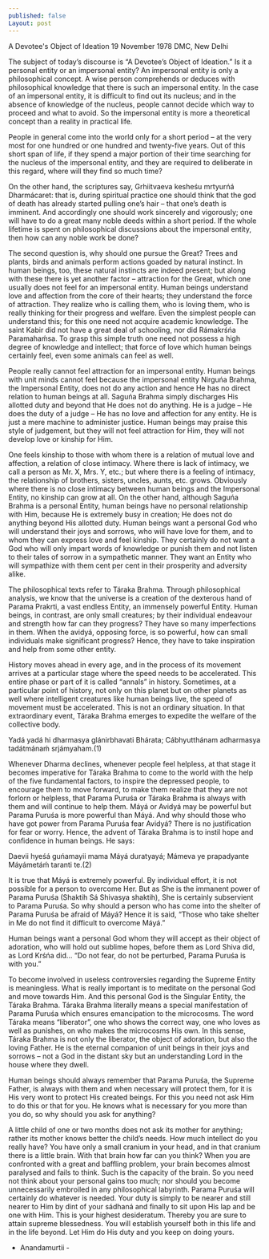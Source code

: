 ```yaml
---
published: false
Layout: post
---
```


A Devotee's Object of Ideation
19 November 1978 DMC, New Delhi

The subject of today’s discourse is “A Devotee’s Object of Ideation.” Is it a personal entity or an impersonal entity? An impersonal entity is only a philosophical concept. A wise person comprehends or deduces with philosophical knowledge that there is such an impersonal entity. In the case of an impersonal entity, it is difficult to find out its nucleus; and in the absence of knowledge of the nucleus, people cannot decide which way to proceed and what to avoid. So the impersonal entity is more a theoretical concept than a reality in practical life.

People in general come into the world only for a short period – at the very most for one hundred or one hundred and twenty-five years. Out of this short span of life, if they spend a major portion of their time searching for the nucleus of the impersonal entity, and they are required to deliberate in this regard, where will they find so much time?

On the other hand, the scriptures say, Grhiitvaeva kesheśu mrtyurńá Dharmácaret: that is, during spiritual practice one should think that the god of death has already started pulling one’s hair – that one’s death is imminent. And accordingly one should work sincerely and vigorously; one will have to do a great many noble deeds within a short period. If the whole lifetime is spent on philosophical discussions about the impersonal entity, then how can any noble work be done?

The second question is, why should one pursue the Great? Trees and plants, birds and animals perform actions goaded by natural instinct. In human beings, too, these natural instincts are indeed present; but along with these there is yet another factor – attraction for the Great, which one usually does not feel for an impersonal entity. Human beings understand love and affection from the core of their hearts; they understand the force of attraction. They realize who is calling them, who is loving them, who is really thinking for their progress and welfare. Even the simplest people can understand this; for this one need not acquire academic knowledge. The saint Kabir did not have a great deal of schooling, nor did Rámakrśńa Paramahaḿsa. To grasp this simple truth one need not possess a high degree of knowledge and intellect; that force of love which human beings certainly feel, even some animals can feel as well.

People really cannot feel attraction for an impersonal entity. Human beings with unit minds cannot feel because the impersonal entity Nirguńa Brahma, the Impersonal Entity, does not do any action and hence He has no direct relation to human beings at all. Saguńa Brahma simply discharges His allotted duty and beyond that He does not do anything. He is a judge – He does the duty of a judge – He has no love and affection for any entity. He is just a mere machine to administer justice. Human beings may praise this style of judgement, but they will not feel attraction for Him, they will not develop love or kinship for Him.

One feels kinship to those with whom there is a relation of mutual love and affection, a relation of close intimacy. Where there is lack of intimacy, we call a person as Mr. X, Mrs. Y, etc.; but where there is a feeling of intimacy, the relationship of brothers, sisters, uncles, aunts, etc. grows. Obviously where there is no close intimacy between human beings and the Impersonal Entity, no kinship can grow at all. On the other hand, although Saguńa Brahma is a personal Entity, human beings have no personal relationship with Him, because He is extremely busy in creation; He does not do anything beyond His allotted duty. Human beings want a personal God who will understand their joys and sorrows, who will have love for them, and to whom they can express love and feel kinship. They certainly do not want a God who will only impart words of knowledge or punish them and not listen to their tales of sorrow in a sympathetic manner. They want an Entity who will sympathize with them cent per cent in their prosperity and adversity alike.

The philosophical texts refer to Táraka Brahma. Through philosophical analysis, we know that the universe is a creation of the dexterous hand of Parama Prakrti, a vast endless Entity, an immensely powerful Entity. Human beings, in contrast, are only small creatures; by their individual endeavour and strength how far can they progress? They have so many imperfections in them. When the avidyá, opposing force, is so powerful, how can small individuals make significant progress? Hence, they have to take inspiration and help from some other entity.

History moves ahead in every age, and in the process of its movement arrives at a particular stage where the speed needs to be accelerated. This entire phase or part of it is called “annals” in history. Sometimes, at a particular point of history, not only on this planet but on other planets as well where intelligent creatures like human beings live, the speed of movement must be accelerated. This is not an ordinary situation. In that extraordinary event, Táraka Brahma emerges to expedite the welfare of the collective body.

Yadá yadá hi dharmasya glánirbhavati Bhárata;
Cábhyutthánam adharmasya tadátmánaḿ srjámyaham.(1)

Whenever Dharma declines, whenever people feel helpless, at that stage it becomes imperative for Táraka Brahma to come to the world with the help of the five fundamental factors, to inspire the depressed people, to encourage them to move forward, to make them realize that they are not forlorn or helpless, that Parama Puruśa or Táraka Brahma is always with them and will continue to help them. Máyá or Avidyá may be powerful but Parama Puruśa is more powerful than Máyá. And why should those who have got power from Parama Puruśa fear Avidyá? There is no justification for fear or worry. Hence, the advent of Táraka Brahma is to instil hope and confidence in human beings. He says:

Daevii hyeśá guńamayii mama Máyá duratyayá;
Mámeva ye prapadyante Máyámetáḿ taranti te.(2)

It is true that Máyá is extremely powerful. By individual effort, it is not possible for a person to overcome Her. But as She is the immanent power of Parama Puruśa (Shaktih Sá Shivasya shaktih), She is certainly subservient to Parama Puruśa. So why should a person who has come into the shelter of Parama Puruśa be afraid of Máyá? Hence it is said, “Those who take shelter in Me do not find it difficult to overcome Máyá.”

Human beings want a personal God whom they will accept as their object of adoration, who will hold out sublime hopes, before them as Lord Shiva did, as Lord Krśńa did… “Do not fear, do not be perturbed, Parama Puruśa is with you.”

To become involved in useless controversies regarding the Supreme Entity is meaningless. What is really important is to meditate on the personal God and move towards Him. And this personal God is the Singular Entity, the Táraka Brahma. Táraka Brahma literally means a special manifestation of Parama Puruśa which ensures emancipation to the microcosms. The word Táraka means “liberator”, one who shows the correct way, one who loves as well as punishes, on who makes the microcosms His own. In this sense, Táraka Brahma is not only the liberator, the object of adoration, but also the loving Father. He is the eternal companion of unit beings in their joys and sorrows – not a God in the distant sky but an understanding Lord in the house where they dwell.

Human beings should always remember that Parama Puruśa, the Supreme Father, is always with them and when necessary will protect them, for it is His very wont to protect His created beings. For this you need not ask Him to do this or that for you. He knows what is necessary for you more than you do, so why should you ask for anything?

A little child of one or two months does not ask its mother for anything; rather its mother knows better the child’s needs. How much intellect do you really have? You have only a small cranium in your head, and in that cranium there is a little brain. With that brain how far can you think? When you are confronted with a great and baffling problem, your brain becomes almost paralysed and fails to think. Such is the capacity of the brain. So you need not think about your personal gains too much; nor should you become unnecessarily embroiled in any philosophical labyrinth. Parama Puruśa will certainly do whatever is needed. Your duty is simply to be nearer and still nearer to Him by dint of your sádhaná and finally to sit upon His lap and be one with Him. This is your highest desideratum. Thereby you are sure to attain supreme blessedness. You will establish yourself both in this life and in the life beyond. Let Him do His duty and you keep on doing yours.

- Anandamurtii -